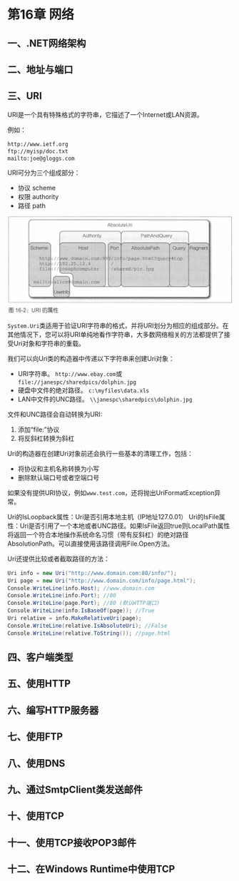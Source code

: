 # 第16章 网络

## 一、.NET网络架构
## 二、地址与端口
## 三、URI

URI是一个具有特殊格式的字符串，它描述了一个Internet或LAN资源。

例如：
```
http://www.ietf.org
ftp://myisp/doc.txt
mailto:joe@gloggs.com
```
URI可分为三个组成部分：
- 协议 scheme
- 权限 authority
- 路径 path

![URI的属性](pictures\pic_16_2.png)

`System.Uri`类适用于验证URI字符串的格式，并将URI划分为相应的组成部分。在其他情况下，您可以将URI单纯地看作字符串，大多数网络相关的方法都提供了接受Uri对象和字符串的重载。

我们可以向Uri类的构造器中传递以下字符串来创建Uri对象：
- URI字符串。
`http://www.ebay.com`或`file://janespc/sharedpics/dolphin.jpg`
- 硬盘中文件的绝对路径。
`c:\myfiles\data.xls`
- LAN中文件的UNC路径。
`\\janespc\sharedpics\dolphin.jpg`

文件和UNC路径会自动转换为URI:
1. 添加“file:”协议
2. 将反斜杠转换为斜杠

Uri的构造器在创建Uri对象前还会执行一些基本的清理工作，包括：
- 将协议和主机名称转换为小写
- 删除默认端口号或者空端口号

如果没有提供URI协议，例如`www.test.com`，还将抛出UriFormatException异常。

Uri的IsLoopback属性：Uri是否引用本地主机（IP地址127.0.01）
Uri的IsFile属性：Uri是否引用了一个本地或者UNC路径。如果IsFile返回true则LocalPath属性将返回一个符合本地操作系统命名习惯（带有反斜杠）的绝对路径AbsolutionPath。可以直接使用该路径调用File.Open方法。

Uri还提供比较或者截取路径的方法：
```c#
Uri info = new Uri("http://www.domain.com:80/info/");
Uri page = new Uri("http://www.domain.com/info/page.html");
Console.WriteLine(info.Host); //www.domain.com
Console.WriteLine(info.Port); //80
Console.WriteLine(page.Port); //80 (默认HTTP端口)
Console.WriteLine(info.IsBaseOf(page)); //True
Uri relative = info.MakeRelativeUri(page);
Console.WriteLine(relative.IsAbsoluteUri); //False
Console.WriteLine(relative.ToString()); //page.html
```




## 四、客户端类型
## 五、使用HTTP
## 六、编写HTTP服务器
## 七、使用FTP
## 八、使用DNS
## 九、通过SmtpClient类发送邮件
## 十、使用TCP
## 十一、使用TCP接收POP3邮件
## 十二、在Windows Runtime中使用TCP